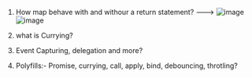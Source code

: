 1. How map behave with and withour a return statement?
   --->
   ![image](https://github.com/user-attachments/assets/62779210-92cb-47d9-aa48-3c74644c35b9)
   ![image](https://github.com/user-attachments/assets/dcade9c2-c087-4f52-bf89-4b568757c294)

2. what is Currying?
   
3. Event Capturing, delegation and more?

4. Polyfills:- Promise, currying, call, apply, bind, debouncing, throtling?

